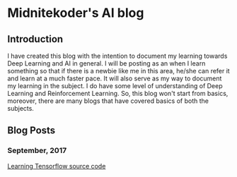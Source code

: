 # Midnitekoder's AI blog
## Introduction
I have created this blog with the intention to document my learning towards Deep Learning and AI in general. I will be posting as an when I learn something so that if there is a newbie like me in this area, he/she can refer it and learn at a much faster pace. It will also serve as my way to document my learning in the subject. I do have some level of understanding of Deep Learning and Reinforcement Learning. So, this blog won't start from basics, moreover, there are many blogs that have covered basics of both the subjects.

## Blog Posts
### September, 2017
[Learning Tensorflow source code](https://midnitekoder.github.com/2017/09/learningTensorflow.md)

